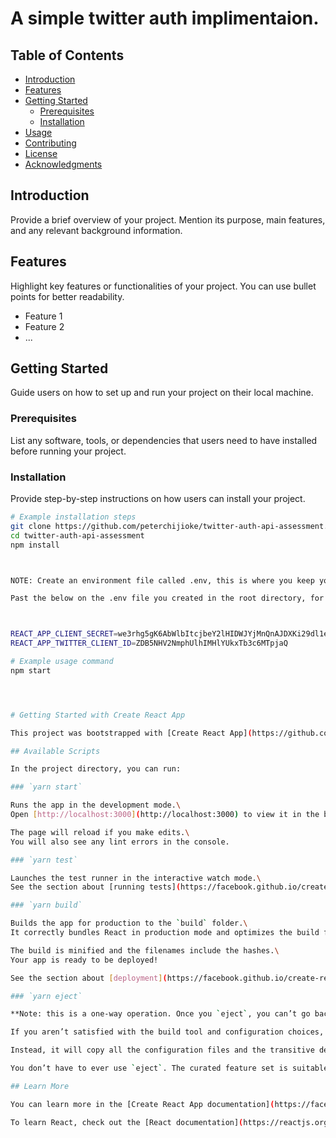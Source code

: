 
# A simple twitter auth implimentaion.



## Table of Contents

- [Introduction](#introduction)
- [Features](#features)
- [Getting Started](#getting-started)
  - [Prerequisites](#prerequisites)
  - [Installation](#installation)
- [Usage](#usage)
- [Contributing](#contributing)
- [License](#license)
- [Acknowledgments](#acknowledgments)

## Introduction

Provide a brief overview of your project. Mention its purpose, main features, and any relevant background information.

## Features

Highlight key features or functionalities of your project. You can use bullet points for better readability.

- Feature 1
- Feature 2
- ...

## Getting Started

Guide users on how to set up and run your project on their local machine.

### Prerequisites

List any software, tools, or dependencies that users need to have installed before running your project.

### Installation

Provide step-by-step instructions on how users can install your project.

```bash
# Example installation steps
git clone https://github.com/peterchijioke/twitter-auth-api-assessment.git
cd twitter-auth-api-assessment
npm install



NOTE: Create an environment file called .env, this is where you keep your security related keys, read your twitter consumer key from it also.

Past the below on the .env file you created in the root directory, for test purpose



REACT_APP_CLIENT_SECRET=we3rhg5gK6AbWlbItcjbeY2lHIDWJYjMnQnAJDXKi29dl1ee2p
REACT_APP_TWITTER_CLIENT_ID=ZDB5NHV2NmphUlhIMHlYUkxTb3c6MTpjaQ

# Example usage command
npm start




# Getting Started with Create React App

This project was bootstrapped with [Create React App](https://github.com/facebook/create-react-app).

## Available Scripts

In the project directory, you can run:

### `yarn start`

Runs the app in the development mode.\
Open [http://localhost:3000](http://localhost:3000) to view it in the browser.

The page will reload if you make edits.\
You will also see any lint errors in the console.

### `yarn test`

Launches the test runner in the interactive watch mode.\
See the section about [running tests](https://facebook.github.io/create-react-app/docs/running-tests) for more information.

### `yarn build`

Builds the app for production to the `build` folder.\
It correctly bundles React in production mode and optimizes the build for the best performance.

The build is minified and the filenames include the hashes.\
Your app is ready to be deployed!

See the section about [deployment](https://facebook.github.io/create-react-app/docs/deployment) for more information.

### `yarn eject`

**Note: this is a one-way operation. Once you `eject`, you can’t go back!**

If you aren’t satisfied with the build tool and configuration choices, you can `eject` at any time. This command will remove the single build dependency from your project.

Instead, it will copy all the configuration files and the transitive dependencies (webpack, Babel, ESLint, etc) right into your project so you have full control over them. All of the commands except `eject` will still work, but they will point to the copied scripts so you can tweak them. At this point you’re on your own.

You don’t have to ever use `eject`. The curated feature set is suitable for small and middle deployments, and you shouldn’t feel obligated to use this feature. However we understand that this tool wouldn’t be useful if you couldn’t customize it when you are ready for it.

## Learn More

You can learn more in the [Create React App documentation](https://facebook.github.io/create-react-app/docs/getting-started).

To learn React, check out the [React documentation](https://reactjs.org/).
